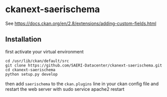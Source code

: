 # ckanext-saerischema

See https://docs.ckan.org/en/2.8/extensions/adding-custom-fields.html

## Installation

first activate your virtual environment
```
cd /usr/lib/ckan/default/src
git clone https://github.com/SAERI-Datacenter/ckanext-saerischema.git
cd ckanext-saerischema
python setup.py develop
```
then add `saerischema` to the `ckan.plugins` line in your ckan config file and restart the web server with sudo service apache2 restart
